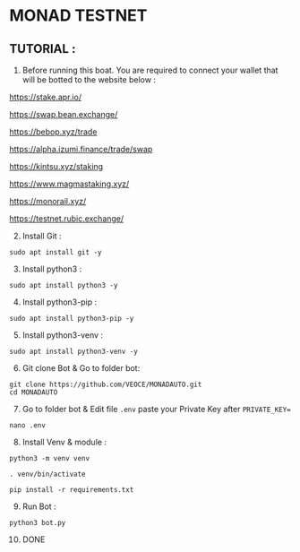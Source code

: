 # MONAD TESTNET

## TUTORIAL :

1. Before running this boat. You are required to connect your wallet that will be botted to the website below :

https://stake.apr.io/

https://swap.bean.exchange/

https://bebop.xyz/trade

https://alpha.izumi.finance/trade/swap

https://kintsu.xyz/staking

https://www.magmastaking.xyz/

https://monorail.xyz/

https://testnet.rubic.exchange/

2. Install Git :
```
sudo apt install git -y
```
3. Install python3 :
```
sudo apt install python3 -y
```
4. Install python3-pip :
```
sudo apt install python3-pip -y
```
5. Install python3-venv :
```
sudo apt install python3-venv -y
```
6. Git clone Bot & Go to folder bot:
```
git clone https://github.com/VEOCE/MONADAUTO.git
cd MONADAUTO
```
7. Go to folder bot & Edit file `.env` paste your Private Key after `PRIVATE_KEY=`
```
nano .env
```
8. Install Venv & module :
```
python3 -m venv venv

. venv/bin/activate

pip install -r requirements.txt
```
9. Run Bot :
```
python3 bot.py
```
10. DONE 













